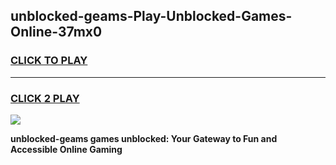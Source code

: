 
## unblocked-geams-Play-Unblocked-Games-Online-37mx0
<h3>
<a href="https://premium76.site?title=unblocked-geams&ref=25A">CLICK TO PLAY</a></h3>
<hr>

<h3>
<a href="https://premium76.site?title=unblocked-geams&ref=25A">CLICK 2 PLAY</a>
  
</h3>

<a href="https://premium76.site?title=unblocked-geams&ref=25A"><img src="https://clearcache.store/games.png"></a>


**unblocked-geams games unblocked: Your Gateway to Fun and Accessible Online Gaming**
